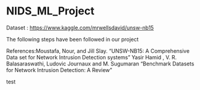 # NIDS_ML_Project

Dataset : https://www.kaggle.com/mrwellsdavid/unsw-nb15 

The following steps have been followed in our project

References:Moustafa, Nour, and Jill Slay. “UNSW-NB15: A Comprehensive Data set for Network Intrusion Detection systems”
Yasir Hamid , V. R. Balasaraswathi, Ludovic Journaux and M. Sugumaran “Benchmark Datasets for Network Intrusion Detection: A Review”

test

